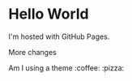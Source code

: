 <html>
<head>
<script type="text/javascript" src="crunchbase_info.json"></script>
</head>
<body>
<h1>Hello World</h1>
<p>I'm hosted with GitHub Pages.</p>
<p>More changes</p>
  
<p>Am I using a theme :coffee: :pizza:</p>
</body>


<script type="text/javascript" src="javascrip.js">
var mydata = JSON.parse("crunchbase_info.json");

console.log(mydata[0].basicInfo)
</script>
</html>
